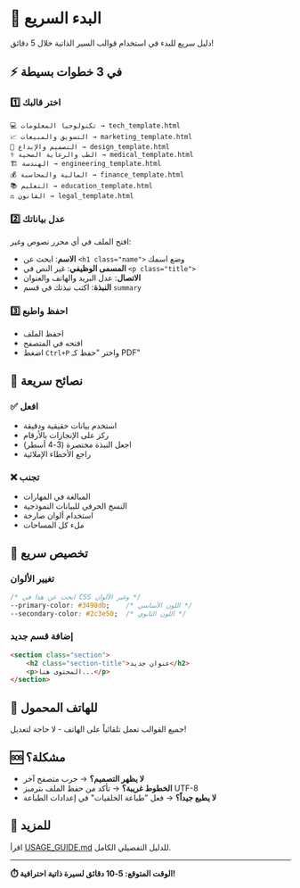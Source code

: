 # 🚀 البدء السريع

دليل سريع للبدء في استخدام قوالب السير الذاتية خلال 5 دقائق!

## ⚡ في 3 خطوات بسيطة

### 1️⃣ اختر قالبك
```
💻 تكنولوجيا المعلومات → tech_template.html
📈 التسويق والمبيعات → marketing_template.html  
🎨 التصميم والإبداع → design_template.html
⚕️ الطب والرعاية الصحية → medical_template.html
🏗️ الهندسة → engineering_template.html
💰 المالية والمحاسبة → finance_template.html
📚 التعليم → education_template.html
⚖️ القانون → legal_template.html
```

### 2️⃣ عدل بياناتك
افتح الملف في أي محرر نصوص وغير:
- **الاسم**: ابحث عن `<h1 class="name">` وضع اسمك
- **المسمى الوظيفي**: غير النص في `<p class="title">`
- **الاتصال**: عدل البريد والهاتف والعنوان
- **النبذة**: اكتب نبذتك في قسم `summary`

### 3️⃣ احفظ واطبع
- احفظ الملف
- افتحه في المتصفح
- اضغط `Ctrl+P` واختر "حفظ كـ PDF"

## 🎯 نصائح سريعة

### ✅ افعل
- استخدم بيانات حقيقية ودقيقة
- ركز على الإنجازات بالأرقام
- اجعل النبذة مختصرة (3-4 أسطر)
- راجع الأخطاء الإملائية

### ❌ تجنب
- المبالغة في المهارات
- النسخ الحرفي للبيانات النموذجية
- استخدام ألوان صارخة
- ملء كل المساحات

## 🔧 تخصيص سريع

### تغيير الألوان
```css
/* ابحث عن هذا في CSS وغير الألوان */
--primary-color: #3498db;    /* اللون الأساسي */
--secondary-color: #2c3e50;  /* اللون الثانوي */
```

### إضافة قسم جديد
```html
<section class="section">
    <h2 class="section-title">عنوان جديد</h2>
    <p>المحتوى هنا...</p>
</section>
```

## 📱 للهاتف المحمول
جميع القوالب تعمل تلقائياً على الهاتف - لا حاجة لتعديل!

## 🆘 مشكلة؟
- **لا يظهر التصميم؟** → جرب متصفح آخر
- **الخطوط غريبة؟** → تأكد من حفظ الملف بترميز UTF-8
- **لا يطبع جيداً؟** → فعل "طباعة الخلفيات" في إعدادات الطباعة

## 📖 للمزيد
اقرأ [USAGE_GUIDE.md](USAGE_GUIDE.md) للدليل التفصيلي الكامل.

---
**⏱️ الوقت المتوقع: 5-10 دقائق لسيرة ذاتية احترافية!**

